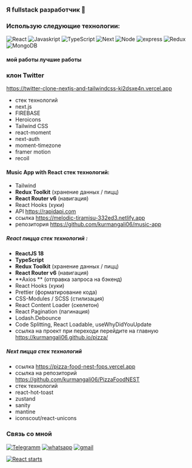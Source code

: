 ### Я fullstack разработчик 👋


### Использую следующие технологии:
![React](https://img.shields.io/badge/-React-090909??style=for-the-badge&logo=react)
![Javaskript](https://img.shields.io/badge/-Javaskript-000??style=for-the-badge&logo=JavaScript)
![TypeScript](https://img.shields.io/badge/-TypeScript-090909??style=for-the-badge&logo=TypeScript)
![Next](https://img.shields.io/badge/-Next-090909??style=for-the-badge&logo=Next.js)
![Node](https://img.shields.io/badge/-Node-090909??style=for-the-badge&logo=Node.js)
![express](https://img.shields.io/badge/-express-090909??style=for-the-badge&logo=express)
![Redux](https://img.shields.io/badge/-Redux-090909??style=for-the-badge&logo=Redux)
![MongoDB](https://img.shields.io/badge/-MongoDB-090909??style=for-the-badge&logo=MongoDB)


#### мой работы лучшие работы

### клон Twitter 
https://twitter-clone-nextjs-and-tailwindcss-ki2dsxe4n.vercel.app

- cтек технологий
- next.js
- FIREBASE
- Heroicons
- Tailwind CSS
- react-moment
- next-auth
- moment-timezone
- framer motion
- recoil

####  Music App with React стек технологий:
- Tailwind
- **Redux Toolkit** (хранение данных / пицц)
- **React Router v6** (навигация)
- React Hooks (хуки)
- API https://rapidapi.com
- ссылка https://melodic-tiramisu-332ed3.netlify.app
- репозитория https://github.com/kurmangali06/music-app

##### React пицца стек технологий :
- **ReactJS 18**
- **TypeScript**
- **Redux Toolkit** (хранение данных / пицц)
- **React Router v6** (навигация)
- **Axios ** (отправка запроса на бэкенд)
- React Hooks (хуки)
- Prettier (форматирование кода)
- CSS-Modules / SCSS (стилизация)
- React Content Loader (скелетон)
- React Pagination (пагинация)
- Lodash.Debounce
- Code Splitting, React Loadable, useWhyDidYouUpdate
- ссылка на проект при переходи перейдите на главную https://kurmangali06.github.io/pizza/

##### Next  пицца стек технологий
- ссылка https://pizza-food-nest-fops.vercel.app
- ссылка на репозиторий https://github.com/kurmangali06/PizzaFoodNEST
- стек технологий
- react-hot-toast
- zustand
- sanity
- mantine
- iconscout/react-unicons
### Связь со мной
[![Telegramm](https://img.shields.io/badge/-Telegramm-090909??style=for-the-badge&logo=Telegram)](https://t.me/Kurmangali_kusainoff)
[![whatsapp](https://img.shields.io/badge/-whatsapp-090909??style=for-the-badge&logo=whatsapp)](https://wa.me/87021930368)
[![gmail](https://img.shields.io/badge/-gmail-090909??style=for-the-badge&logo=gmail)](https://mail.google.com/mail/u/0/#inbox)

[![React starts](https://github-readme-stats.vercel.app/api?username=kurmangali06)](https://github-readme-stats)
